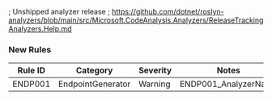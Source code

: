 ﻿; Unshipped analyzer release
; https://github.com/dotnet/roslyn-analyzers/blob/main/src/Microsoft.CodeAnalysis.Analyzers/ReleaseTrackingAnalyzers.Help.md

### New Rules

Rule ID | Category          | Severity | Notes
--------|-------------------|----------|--------------------
ENDP001 | EndpointGenerator |  Warning | ENDP001_AnalyzerName
